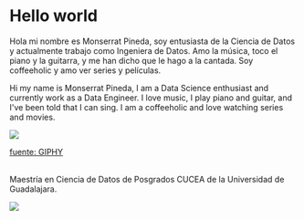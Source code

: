 # Hello world

Hola mi nombre es Monserrat Pineda, soy entusiasta de la Ciencia de Datos y actualmente trabajo como Ingeniera de Datos. 
Amo la música, toco el piano y la guitarra, y me han dicho que le hago a la cantada. Soy coffeeholic y amo ver series y películas.

Hi my name is Monserrat Pineda, I am a Data Science enthusiast and currently work as a Data Engineer. 
I love music, I play piano and guitar, and I've been told that I can sing. I am a coffeeholic and love watching series and movies.

![](https://media.giphy.com/media/FqfZhLdbTtGThAymdh/giphy.gif)

[fuente: GIPHY](https://media.giphy.com/media/FqfZhLdbTtGThAymdh/giphy.gif)

<br>
Maestría en Ciencia de Datos de Posgrados CUCEA de la Universidad de Guadalajara.  

![](https://raw.githubusercontent.com/vcuspinera/UDG_MCD_Project_Dev_II/main/actividades/img/MCD_logo.png)